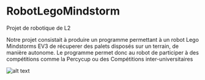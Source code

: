 # RobotLegoMindstorm
Projet de robotique de L2

Notre projet consistait à produire un programme permettant à un robot Lego Mindstorms EV3 de récuperer des palets disposés sur un terrain, de manière autonome.
Le programme permet donc au robot de participer à des compétitions comme la Percycup ou des Compétitions inter-universitaires

![alt text](https://robosavvy.com/static/RoboSavvyPages/LEGO/lego-mindstorms-nxt-two-wheeled.jpg)
